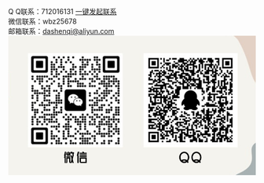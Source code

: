 

Q Q联系：712016131 [一键发起联系](https://wpa.qq.com/msgrd?v=3&uin=712016131&site=qq&menu=yes)  
微信联系：wbz25678  
邮箱联系：dashenqi@aliyun.com  
![dashenqi联系方式](/imgs/contactus.png "dashenqi")

